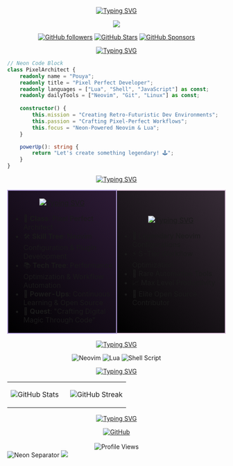 <div align="center">

[![Typing SVG](https://readme-typing-svg.demolab.com?font=Press+Start+2P&size=30&duration=4000&pause=1000&color=B19CD9&center=true&vCenter=true&random=false&width=800&height=100&lines=Welcome+to+my+Digital+Realm+%F0%9F%8E%AE)](https://git.io/typing-svg)

<a href="https://github.com/Pouya-bit">
    <img src="https://github-stats-alpha.vercel.app/api?username=Pouya-bit&cc=000000&tc=B19CD9&ic=D8BFD8&bc=0000">
</a>

<br>

[![GitHub followers](https://img.shields.io/github/followers/Pouya-bit?logo=GitHub&style=for-the-badge&color=B19CD9)](https://github.com/Pouya-bit)
[![GitHub Stars](https://img.shields.io/github/stars/Pouya-bit?logo=github&style=for-the-badge&color=D8BFD8)](https://github.com/Pouya-bit)
[![GitHub Sponsors](https://img.shields.io/github/sponsors/Pouya-bit?logo=githubsponsors&style=for-the-badge&color=B19CD9)](https://github.com/sponsors/Pouya-bit)

</div>

<div align="center">

[![Typing SVG](https://readme-typing-svg.demolab.com?font=Press+Start+2P&size=20&duration=1&color=B19CD9&center=true&vCenter=true&repeat=false&width=400&height=40&lines=Quick+Impact+%F0%9F%8E%AE)](https://git.io/typing-svg)

</div>

```typescript
// Neon Code Block
class PixelArchitect {
    readonly name = "Pouya";
    readonly title = "Pixel Perfect Developer";
    readonly languages = ["Lua", "Shell", "JavaScript"] as const;
    readonly dailyTools = ["Neovim", "Git", "Linux"] as const;
    
    constructor() {
        this.mission = "Creating Retro-Futuristic Dev Environments";
        this.passion = "Crafting Pixel-Perfect Workflows";
        this.focus = "Neon-Powered Neovim & Lua";
    }

    powerUp(): string {
        return "Let's create something legendary! 🕹️";
    }
}
```

<div align="center">

[![Typing SVG](https://readme-typing-svg.demolab.com?font=Press+Start+2P&size=20&duration=1&color=B19CD9&center=true&vCenter=true&repeat=false&width=400&height=40&lines=Professional+Summary+%E2%9A%A1)](https://git.io/typing-svg)

</div>

<table>
<tr>
<td width="50%" style="background: linear-gradient(45deg, #000000, #2D1B36); border: 2px solid #B19CD9;">

<div align="center">

[![Typing SVG](https://readme-typing-svg.demolab.com?font=Press+Start+2P&size=15&duration=1&color=B19CD9&center=true&vCenter=true&repeat=false&width=300&height=30&lines=Developer+Profile+%F0%9F%95%B9)](https://git.io/typing-svg)

</div>

- 🎯 **Class**: Pixel Perfect Architect
- 🛠️ **Skill Tree**: Neovim Configuration & Plugin Development
- 📚 **Tech Tree**: Performance Optimization & Workflow Automation
- 🌱 **Power-Ups**: Continuous Learning & Open Source
- 🎨 **Quest**: "Crafting Digital Magic Through Code"

</td>
<td width="50%" style="background: linear-gradient(45deg, #000000, #362B36); border: 2px solid #D8BFD8;">

<div align="center">

[![Typing SVG](https://readme-typing-svg.demolab.com?font=Press+Start+2P&size=15&duration=1&color=D8BFD8&center=true&vCenter=true&repeat=false&width=300&height=30&lines=Achievement+Unlocked+%F0%9F%8F%86)](https://git.io/typing-svg)

</div>

- 🚀 Legendary Neovim Configurations
- ⚡ S-Tier Workflow Optimization
- 🔧 Rare Automation Tools
- 📈 Max Level Productivity
- 🌟 Elite Open Source Contributor

</td>
</tr>
</table>

<div align="center">

[![Typing SVG](https://readme-typing-svg.demolab.com?font=Press+Start+2P&size=20&duration=1&color=B19CD9&center=true&vCenter=true&repeat=false&width=400&height=40&lines=Technology+Arsenal+%F0%9F%9B%A0)](https://git.io/typing-svg)

![Neovim](https://img.shields.io/badge/Neovim-%2357A143.svg?&style=for-the-badge&logo=neovim&logoColor=black&color=B19CD9)
![Lua](https://img.shields.io/badge/Lua-2C2D72?style=for-the-badge&logo=lua&logoColor=black&color=D8BFD8)
![Shell Script](https://img.shields.io/badge/Shell_Script-121011?style=for-the-badge&logo=gnu-bash&logoColor=black&color=B19CD9)

</div>

<div align="center">

[![Typing SVG](https://readme-typing-svg.demolab.com?font=Press+Start+2P&size=20&duration=1&color=B19CD9&center=true&vCenter=true&repeat=false&width=400&height=40&lines=Performance+Metrics+%F0%9F%93%8A)](https://git.io/typing-svg)

</div>

<div align="center">
<table>
<tr>
<td width="50%">

![GitHub Stats](https://github-readme-stats.vercel.app/api?username=pouya-bit&show_icons=true&theme=radical&hide_border=true&title_color=B19CD9&text_color=D8BFD8&icon_color=B19CD9&bg_color=000000)

</td>
<td width="50%">

![GitHub Streak](https://github-readme-streak-stats.herokuapp.com/?user=pouya-bit&theme=radical&hide_border=true&ring=B19CD9&fire=D8BFD8&currStreakLabel=B19CD9&sideLabels=D8BFD8&background=000000)

</td>
</tr>
</table>
</div>

<div align="center">

[![Typing SVG](https://readme-typing-svg.demolab.com?font=Press+Start+2P&size=20&duration=1&color=B19CD9&center=true&vCenter=true&repeat=false&width=400&height=40&lines=Let's+Connect+%F0%9F%95%B9)](https://git.io/typing-svg)

<a href="https://github.com/Pouya-bit">
    <img src="https://img.shields.io/badge/Join_My_Quest-100000?style=for-the-badge&logo=github&logoColor=black&color=B19CD9" alt="GitHub"/>
</a>

<br>
<br>

<img src="https://komarev.com/ghpvc/?username=pouya-bit&label=Visitors&color=B19CD9&style=pixel" alt="Profile Views"/>

</div>

<!-- Neon Footer -->
<img src="https://i.imgur.com/waxVImv.png" alt="Neon Separator">
<img src="https://raw.githubusercontent.com/trinib/trinib/snake/github-contribution-grid-snake-dark.svg"> 